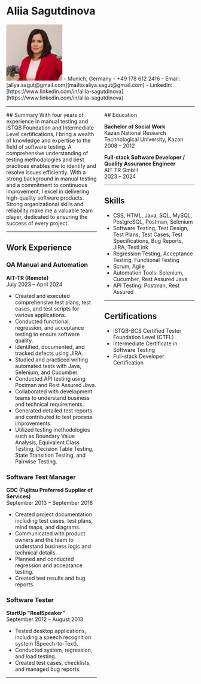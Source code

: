 # Aliia Sagutdinova  
<img src="https://github.com/aliyasagut/cv/blob/main/photo.jfif" alt="My photo" width="150">
- Munich, Germany
- +49 178 612 2416
- Email: [aliya.sagut@gmail.com](mailto:aliya.sagut@gmail.com)
- LinkedIn: [https://www.linkedin.com/in/aliia-sagutdinova](https://www.linkedin.com/in/aliia-sagutdinova)

---
<section style="display: flex; justify-content: space-between;">
<section style="width: 48%;">
## Summary  
With four years of experience in manual testing and ISTQB Foundation and Intermediate Level certifications, I bring a wealth of knowledge and expertise to the field of software testing. A comprehensive understanding of testing methodologies and best practices enables me to identify and resolve issues efficiently. With a strong background in manual testing and a commitment to continuous improvement, I excel in delivering high-quality software products. Strong organizational skills and reliability make me a valuable team player, dedicated to ensuring the success of every project.

---

## Work Experience  

### QA Manual and Automation  
**AIT-TR (Remote)**  
July 2023 – April 2024  
- Created and executed comprehensive test plans, test cases, and test scripts for various applications.
- Conducted functional, regression, and acceptance testing to ensure software quality.
- Identified, documented, and tracked defects using JIRA.
- Studied and practiced writing automated tests with Java, Selenium, and Cucumber.
- Conducted API testing using Postman and Rest Assured Java.
- Collaborated with development teams to understand business and technical requirements.
- Generated detailed test reports and contributed to test process improvements.
- Utilized testing methodologies such as Boundary Value Analysis, Equivalent Class Testing, Decision Table Testing, State Transition Testing, and Pairwise Testing.

### Software Test Manager  
**GDC (Fujitsu Preferred Supplier of Services)**  
September 2013 – September 2018  
- Created project documentation including test cases, test plans, mind maps, and diagrams.
- Communicated with product owners and the team to understand business logic and technical details.
- Planned and conducted regression and acceptance testing.
- Created test results and bug reports.

### Software Tester  
**StartUp "RealSpeaker"**  
September 2012 – August 2013  
- Tested desktop applications, including a speech recognition system (Speech-to-Text).
- Conducted system, regression, and load testing.
- Created test cases, checklists, and managed bug reports.

---
</section>
<section style="width: 48%;">
## Education  

**Bachelor of Social Work**  
Kazan National Research Technological University, Kazan  
2008 – 2012

**Full-stack Software Developer / Quality Assurance Engineer**  
AIT TR GmbH  
2023 – 2024  

---

## Skills  
- CSS, HTML, Java, SQL, MySQL, PostgreSQL, Postman, Selenium
- Software Testing, Test Design, Test Plans, Test Cases, Test Specifications, Bug Reports, JIRA, TestLink
- Regression Testing, Acceptance Testing, Functional Testing
- Scrum, Agile
- Automation Tools: Selenium, Cucumber, Rest Assured Java
- API Testing: Postman, Rest Assured

---

## Certifications  
- ISTQB-BCS Certified Tester Foundation Level (CTFL)
- Intermediate Certificate in Software Testing
- Full-stack Developer Certification
 
</section>
</section>
